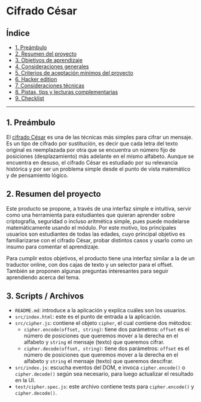 # Cifrado César

## Índice

* [1. Preámbulo](#1-preámbulo)
* [2. Resumen del proyecto](#2-resumen-del-proyecto)
* [3. Objetivos de aprendizaje](#3-objetivos-de-aprendizaje)
* [4. Consideraciones generales](#4-consideraciones-generales)
* [5. Criterios de aceptación mínimos del proyecto](#5-criterios-de-aceptación-mínimos-del-proyecto)
* [6. Hacker edition](#6-hacker-edition)
* [7. Consideraciones técnicas](#7-consideraciones-técnicas)
* [8. Pistas, tips y lecturas complementarias](#8-pistas-tips-y-lecturas-complementarias)
* [9. Checklist](#9-checklist)

***

## 1. Preámbulo

El [cifrado César](https://en.wikipedia.org/wiki/Caesar_cipher) es una de las técnicas más simples para cifrar un mensaje. Es un tipo de cifrado por sustitución, es decir que cada letra del texto original es reemplazada por otra que se encuentra un número fijo de posiciones (desplazamiento) más adelante en el mismo alfabeto. Aunque se encuentra en desuso, el cifrado César es estudiado por su relevancia histórica y por ser un problema simple desde el punto de vista matemático y de pensamiento lógico.


## 2. Resumen del proyecto

Este producto se propone, a través de una interfaz simple e intuitiva, servir como una herramienta para estudiantes que quieran aprender sobre criptografía, seguridad o incluso aritmética simple, pues puede modelarse matemáticamente usando el módulo. Por este motivo, los principales usuarios son estudiantes de todas las edades, cuyo principal objetivo es familiarizarse con el cifrado César, probar distintos casos y usarlo como un insumo para comentar el aprendizaje.

Para cumplir estos objetivos, el producto tiene una interfaz similar a la de un traductor online, con dos cajas de texto y un selector para el offset. También se proponen algunas preguntas interesantes para seguir aprendiendo acerca del tema. 


## 3. Scripts / Archivos

* `README.md`: introduce a la aplicación y explica cuáles son los usuarios.
* `src/index.html`: este es el punto de entrada a la aplicación.
* `src/cipher.js`: contiene el objeto `cipher`, el cual contiene dos
  métodos:
  - `cipher.encode(offset, string)`: tiene dos parámetros: `offset` es el número de posiciones que queremos mover a la derecha en el alfabeto y `string` el mensaje (texto) que queremos cifrar.
  - `cipher.decode(offset, string)`: tiene dos parámetros: `offset` es el número de posiciones que queremos mover a la derecha en el alfabeto y `string` el mensaje (texto) que queremos descifrar.
* `src/index.js`: escucha eventos del DOM, e invoca `cipher.encode()` o `cipher.decode()` según sea necesario, para luego actualizar el resultado en la UI.
* `test/cipher.spec.js`: este archivo contiene tests para `cipher.encode()` y `cipher.decode()`.
